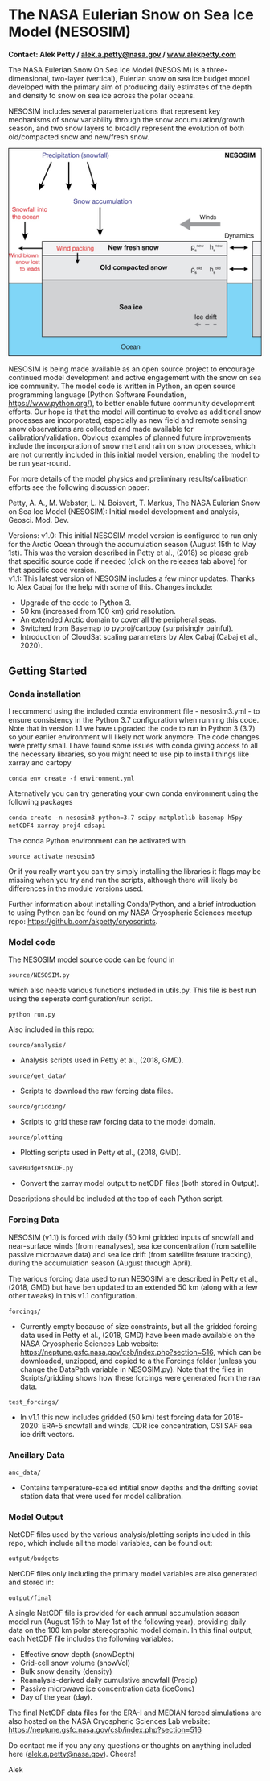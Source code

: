 # The NASA Eulerian Snow on Sea Ice Model (NESOSIM)
**Contact: Alek Petty / alek.a.petty@nasa.gov / www.alekpetty.com**

The NASA Eulerian Snow On Sea Ice Model (NESOSIM) is a three-dimensional, two-layer (vertical), Eulerian snow on sea ice budget model developed with the primary aim of producing daily estimates of the depth and density fo snow on sea ice across the polar oceans.  

NESOSIM includes several parameterizations that represent key mechanisms of snow variability through the snow accumulation/growth season, and two snow layers to broadly represent the evolution of both old/compacted snow and new/fresh snow. 

![NESOSIM schematic](schematic.jpg?raw=true "NESOSIM v1 schematic")

NESOSIM is being made available as an open source project to encourage continued model development and active engagement with the snow on sea ice community. The model code is written in Python, an open source programming language (Python Software Foundation, https://www.python.org/), to better enable future community development efforts. Our hope is that the model will continue to evolve as additional snow processes are incorporated, especially as new field and remote sensing snow observations are collected and made available for calibration/validation. Obvious examples of planned future improvements include the incorporation of snow melt and rain on snow processes, which are not currently included in this initial model version, enabling the model to be run year-round.

For more details of the model physics and preliminary results/calibration efforts see the following discussion paper:

Petty, A. A., M. Webster, L. N. Boisvert, T. Markus, The NASA Eulerian Snow on Sea Ice Model (NESOSIM): Initial model development and analysis, Geosci. Mod. Dev.

Versions:
 v1.0: This initial NESOSIM model version is configured to run only for the Arctic Ocean through the accumulation season (August 15th to May 1st). This was the version described in Petty et al., (2018) so please grab that specific source code if needed (click on the releases tab above) for that specific code version.   
 v1.1: This latest version of NESOSIM includes a few minor updates. Thanks to Alex Cabaj for the help with some of this. Changes include: 
  - Upgrade of the code to Python 3.
  - 50 km (increased from 100 km) grid resolution.
  - An extended Arctic domain to cover all the peripheral seas.
  - Switched from Basemap to pyproj/cartopy (surprisingly painful).
  - Introduction of CloudSat scaling parameters by Alex Cabaj (Cabaj et al., 2020).

## Getting Started

### Conda installation

I recommend using the included conda environment file - nesosim3.yml - to ensure consistency in the Python 3.7 configuration when running this code. Note that in version 1.1 we have upgraded the code to run in Python 3 (3.7) so your earlier environment will likely not work anymore. The code changes were pretty small. I have found some issues with conda giving access to all the necessary libraries, so you might need to use pip to install things like xarray and cartopy

```
conda env create -f environment.yml
```

Alternatively you can try generating your own conda environment using the following packages

```
conda create -n nesosim3 python=3.7 scipy matplotlib basemap h5py netCDF4 xarray proj4 cdsapi

```
The conda Python environment can be activated with 

```
source activate nesosim3
```

Or if you really want you can try simply installing the libraries it flags may be missing when you try and run the scripts, although there will likely be differences in the module versions used. 

Further information about installing Conda/Python, and a brief introduction to using Python can be found on my NASA Cryospheric Sciences meetup repo: https://github.com/akpetty/cryoscripts.

### Model code

The NESOSIM model source code can be found in 

```
source/NESOSIM.py
```
which also needs various functions included in utils.py. This file is best run using the seperate configuration/run script.

```
python run.py
```

Also included in this repo:
```
source/analysis/
```
- Analysis scripts used in Petty et al., (2018, GMD).

```
source/get_data/
```
 - Scripts to download the raw forcing data files.

```
source/gridding/
```
- Scripts to grid these raw forcing data to the model domain.

```
source/plotting
```
- Plotting scripts used in Petty et al., (2018, GMD).

```
saveBudgetsNCDF.py
```
- Convert the xarray model output to netCDF files (both stored in Output).

Descriptions should be included at the top of each Python script. 


### Forcing Data


NESOSIM (v1.1) is forced with daily (50 km) gridded inputs of snowfall and near-surface winds (from reanalyses), sea ice concentration (from satellite passive microwave data) and sea ice drift (from satellite feature tracking), during the accumulation season (August through April).  

The various forcing data used to run NESOSIM are described in Petty et al., (2018, GMD) but have ben updated to an extended 50 km (along with a few other tweaks) in this v1.1 configuration.

```
forcings/
```
 - Currently empty because of size constraints, but all the gridded forcing data used in Petty et al., (2018, GMD) have been made available on the NASA Cryospheric Sciences Lab website: https://neptune.gsfc.nasa.gov/csb/index.php?section=516, which can be downloaded, unzipped, and copied to a the Forcings folder (unless you change the DataPath variable in NESOSIM.py). Note that the files in Scripts/gridding shows how these forcings were generated from the raw data.


```
test_forcings/
```

 - In v1.1 this now includes gridded (50 km) test forcing data for 2018-2020: ERA-5 snowfall and winds, CDR ice concentration, OSI SAF sea ice drift vectors. 


### Ancillary Data

```
anc_data/
```
- Contains temperature-scaled intitial snow depths and the drifting soviet station data that were used for model calibration.

### Model Output

 NetCDF files used by the various analysis/plotting scripts included in this repo, which include all the model variables, can be found out:
```
output/budgets
```

NetCDF files only including the primary model variables are also generated and stored in:
```
output/final
```
A single NetCDF file is provided for each annual accumulation season model run (August 15th to May 1st of the following year), providing daily data on the 100 km polar stereographic model domain. 
In this final output, each NetCDF file includes the following variables: 
 - Effective snow depth (snowDepth)
 - Grid-cell snow volume (snowVol)
 - Bulk snow density (density)
 - Reanalysis-derived daily cumulative snowfall (Precip)
 - Passive microwave ice concentration data (iceConc)
 - Day of the year (day). 

 The final NetCDF data files for the ERA-I and MEDIAN forced simulations are also hosted on the NASA Cryospheric Sciences Lab website: https://neptune.gsfc.nasa.gov/csb/index.php?section=516


Do contact me if you any any questions or thoughts on anything included here (alek.a.petty@nasa.gov). Cheers!

Alek



